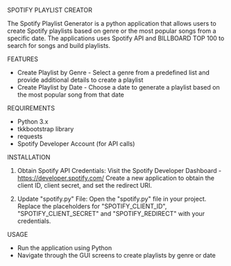 SPOTIFY PLAYLIST CREATOR

The Spotify Playlist Generator is a python application that allows users to create Spotify playlists based on genre or the most popular songs from a specific date.
The applications uses Spotify API and BILLBOARD TOP 100 to search for songs and build playlists.

FEATURES

- Create Playlist by Genre - Select a genre from a predefined list and provide additional details to create a playlist
- Create Playlist by Date - Choose a date to generate a playlist based on the most popular song from that date

REQUIREMENTS

- Python 3.x
- tkkbootstrap library
- requests
- Spotify Developer Account (for API calls)


INSTALLATION

1. Obtain Spotify API Credentials:
    Visit the Spotify Developer Dashboard - https://developer.spotify.com/
    Create a new application to obtain the client ID, client secret, and set the redirect URI.

2. Update "spotify.py" File:
    Open the "spotify.py" file in your project.
    Replace the placeholders for "SPOTIFY_CLIENT_ID", "SPOTIFY_CLIENT_SECRET" and "SPOTIFY_REDIRECT" with your credentials.

USAGE

- Run the application using Python
- Navigate through the GUI screens to create playlists by genre or date